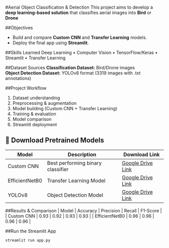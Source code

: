#Aerial Object Classification & Detection
This project aims to develop a **deep learning-based solution** that classifies aerial images into **Bird** or **Drone**

##Objectives
- Build and compare **Custom CNN** and **Transfer Learning** models.
- Deploy the final app using **Streamlit**.

##Skills Learned
Deep Learning • Computer Vision • TensorFlow/Keras • Streamlit • Transfer Learning

##Dataset Sources
**Classification Dataset:** Bird/Drone images  
**Object Detection Dataset:** YOLOv8 format (3319 images with .txt annotations)

##Project Workflow
1. Dataset understanding  
2. Preprocessing & augmentation  
3. Model building (Custom CNN + Transfer Learning)  
4. Training & evaluation  
5. Model comparison  
6. Streamlit deployment  

## 💾 Download Pretrained Models
| Model | Description | Download Link |
|-------|--------------|----------------|
| Custom CNN | Best performing binary classifier | [Google Drive Link](https://drive.google.com/your_custom_cnn_model) |
| EfficientNetB0 | Transfer Learning Model | [Google Drive Link](https://drive.google.com/your_efficientnet_model) |
| YOLOv8 | Object Detection Model | [Google Drive Link](https://drive.google.com/your_yolo_model) |

##Results & Comparison
| Model | Accuracy | Precision | Recall | F1-Score |
| Custom CNN | 0.93 | 0.92 | 0.93 | 0.93 |
| EfficientNetB0 | 0.96 | 0.96 | 0.96 | 0.96 |

##Run the Streamlit App
```bash
streamlit run app.py
